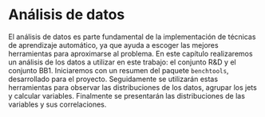 # Análisis de datos
El análisis de datos es parte fundamental de la implementación de técnicas de aprendizaje automático, ya que ayuda a escoger las mejores herramientas para aproximarse al problema. En este capítulo realizaremos un análisis de los datos a utilizar en este trabajo: el conjunto R&D y el conjunto BB1. Iniciaremos con un resumen del paquete `benchtools`, desarrollado para el proyecto. Seguidamente se utilizarán estas herramientas para observar las distribuciones de los datos, agrupar los jets y calcular variables. Finalmente se presentarán las distribuciones de las variables y sus correlaciones.